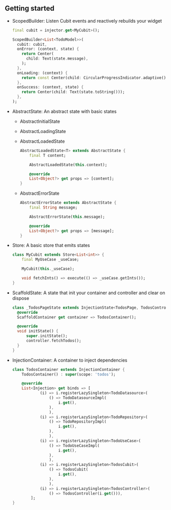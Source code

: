 ## Getting started

- ScopedBuilder: Listen Cubit events and reactively rebuilds your widget

  ```dart
  final cubit = injector.get<MyCubit>();

  ScopedBuilder<List<TodoModel>>(
    cubit: cubit,
    onError: (context, state) {
      return Center(
        child: Text(state.message),
      );
    },
    onLoading: (context) {
      return const Center(child: CircularProgressIndicator.adaptive());
    },
    onSuccess: (context, state) {
      return Center(child: Text(state.toString()));
    },
  );
  ```

- AbstractState: An abstract state with basic states

  - AbstractInitialState
  - AbstractLoadingState
  - AbstractLoadedState

    ```dart
    AbstractLoadedState<T> extends AbstractState {
        final T content;

        AbstractLoadedState(this.context);

        @override
        List<Object?> get props => [content];
    }
    ```

  - AbstractErrorState

    ```dart
    AbstractErrorState extends AbstractState {
        final String message;

        AbstractErrorState(this.message);

        @override
        List<Object?> get props => [message];
    }
    ```

- Store: A basic store that emits states

  ```dart
  class MyCubit extends Store<List<int>> {
      final MyUseCase _useCase;

      MyCubit(this._useCase);

      void fetchInts() => execute(() => _useCase.getInts());
  }
  ```

- ScaffoldState: A state that init your container and controller and clear on dispose

  ```dart
  class _TodosPageState extends InjectionState<TodosPage, TodosController> {
    @override
    ScaffoldContainer get container => TodosContainer();

    @override
    void initState() {
        super.initState();
        controller.fetchTodos();
    }
  }
  ```

- InjectionContainer: A container to inject dependencies

  ```dart
  class TodosContainer extends InjectionContainer {
      TodosContainer() : super(scope: 'todos');

      @override
      List<Injection> get binds => [
              (i) => i.registerLazySingleton<TodoDatasource>(
                  () => TodoDatasourceImpl(
                      i.get(),
                  ),
                  ),
              (i) => i.registerLazySingleton<TodoRepository>(
                  () => TodoRepositoryImpl(
                      i.get(),
                  ),
                  ),
              (i) => i.registerLazySingleton<TodoUseCase>(
                  () => TodoUseCaseImpl(
                      i.get(),
                  ),
                  ),
              (i) => i.registerLazySingleton<TodosCubit>(
                  () => TodosCubit(
                      i.get(),
                  ),
                  ),
              (i) => i.registerLazySingleton<TodosController>(
                  () => TodosController(i.get())),
          ];
  }
  ```

